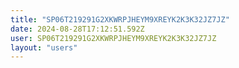 ```yaml
---
title: "SP06T219291G2XKWRPJHEYM9XREYK2K3K32JZ7JZ"
date: 2024-08-28T17:12:51.592Z
user: SP06T219291G2XKWRPJHEYM9XREYK2K3K32JZ7JZ
layout: "users"
---
```

    